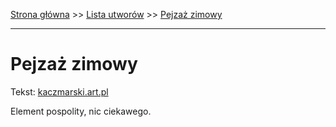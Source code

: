 [Strona główna](../index.md) >> [Lista utworów](../list.md) >> [Pejzaż zimowy](409.md)

---

# Pejzaż zimowy

Tekst: [kaczmarski.art.pl](https://www.kaczmarski.art.pl/tworczosc/wiersze/pejzaz-zimowy/)

Element pospolity, nic ciekawego.